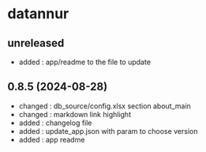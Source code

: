 # datannur

## unreleased
- added : app/readme to the file to update

## 0.8.5 (2024-08-28)

- changed : db_source/config.xlsx section about_main
- changed : markdown link highlight
- added : changelog file
- added : update_app.json with param to choose version
- added : app readme
